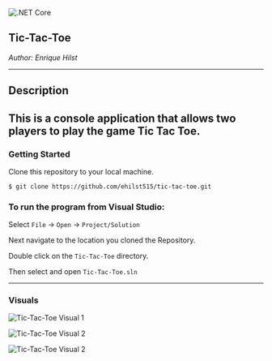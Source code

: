 ![.NET Core](https://github.com/ehilst515/tic-tac-toe/workflows/.NET%20Core/badge.svg)


## Tic-Tac-Toe

*Author: Enrique Hilst*

----

## Description
This is a console application that allows two players to play the game Tic Tac Toe.
---

### Getting Started
Clone this repository to your local machine.

```
$ git clone https://github.com/ehilst515/tic-tac-toe.git
```

### To run the program from Visual Studio:

Select ```File``` -> ```Open``` -> ```Project/Solution```

Next navigate to the location you cloned the Repository.

Double click on the ```Tic-Tac-Toe``` directory.

Then select and open ```Tic-Tac-Toe.sln```

---

### Visuals
![Tic-Tac-Toe Visual 1](./Assets/Game_Visual_1.JPG)

![Tic-Tac-Toe Visual 2](./Assets/Game_Visual_2.JPG)

![Tic-Tac-Toe Visual 2](./Assets/Game_Visual_3.JPG)